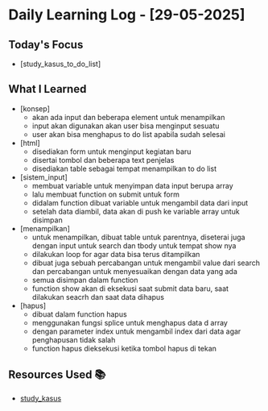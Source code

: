 # Daily Learning Log - [29-05-2025]

## Today's Focus

- [study_kasus_to_do_list]

## What I Learned

- [konsep]
  - akan ada input dan beberapa element untuk menampilkan
  - input akan digunakan akan user bisa menginput sesuatu
  - user akan bisa menghapus to do list apabila sudah selesai
- [html]
  - disediakan form untuk menginput kegiatan baru
  - disertai tombol dan beberapa text penjelas
  - disediakan table sebagai tempat menampilkan to do list
- [sistem_input]
  - membuat variable untuk menyimpan data input berupa array
  - lalu membuat function on submit untuk form
  - didalam function dibuat variable untuk mengambil data dari input
  - setelah data diambil, data akan di push ke variable array untuk disimpan
- [menampilkan]
  - untuk menampilkan, dibuat table untuk parentnya, diseterai juga dengan input untuk search dan tbody untuk tempat show nya
  - dilakukan loop for agar data bisa terus ditampilkan
  - dibuat juga sebuah percabangan untuk mengambil value dari search dan percabangan untuk menyesuaikan dengan data yang ada
  - semua disimpan dalam function
  - function show akan di eksekusi saat submit data baru, saat dilakukan seacrh dan saat data dihapus
- [hapus]
  - dibuat dalam function hapus
  - menggunakan fungsi splice untuk menghapus data d array
  - dengan parameter index untuk mengambil index dari data agar penghapusan tidak salah
  - function hapus dieksekusi ketika tombol hapus di tekan
## Resources Used 📚

- [study_kasus](https://youtu.be/LTJegSvDO8M?si=lFvbSm1WjykE6urp)
